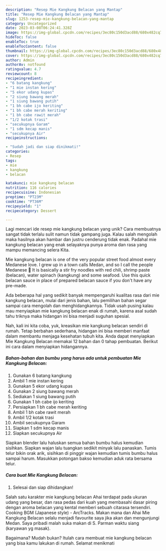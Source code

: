 ```yaml
---
description: "Resep Mie Kangkung Belacan yang Mantap"
title: "Resep Mie Kangkung Belacan yang Mantap"
slug: 1253-resep-mie-kangkung-belacan-yang-mantap
category: Uncategorized
date: 2023-03-08T06:24:41.328Z
image: https://img-global.cpcdn.com/recipes/3ec80c150d3acd88/680x482cq70/mie-kangkung-belacan-foto-resep-utama.jpg
hideToc: false
enableToc: true
enableTocContent: false
thumbnail: https://img-global.cpcdn.com/recipes/3ec80c150d3acd88/680x482cq70/mie-kangkung-belacan-foto-resep-utama.jpg
cover: https://img-global.cpcdn.com/recipes/3ec80c150d3acd88/680x482cq70/mie-kangkung-belacan-foto-resep-utama.jpg
author: Admin
authorAv: notfound
ratingvalue: 4.7
reviewcount: 8
recipeingredient:
- "6 batang kangkung"
- "1 mie instan kering"
- "5 ekor udang kupas"
- "2 siung bawang merah"
- "1 siung bawang putih"
- "1 bh cabe ijo keriting"
- "1 bh cabe merah keriting"
- "1 bh cabe rawit merah"
- "1/2 kotak trasi"
- "secukupnya Garam"
- "1 sdm kecap manis"
- "secukupnya Air"
recipeinstructions:

- "Sudah jadi dan siap dinikmati!"
categories:
- Resep
tags:
- mie
- kangkung
- belacan

katakunci: mie kangkung belacan 
nutrition: 116 calories
recipecuisine: Indonesian
preptime: "PT23M"
cooktime: "PT36M"
recipeyield: "1"
recipecategory: Dessert

---
```





Lagi mencari ide resep mie kangkung belacan yang unik? Cara membuatnya sangat tidak terlalu sulit namun tidak gampang juga. Kalau salah mengolah maka hasilnya akan hambar dan justru cenderung tidak enak. Padahal mie kangkung belacan yang enak selayaknya punya aroma dan rasa yang mampu memancing selera Kita.





Mie kangkung belacan is one of the very popular street food almost every Medanese love. I grew up in a town calls Medan, and so I call the people Medanese 🙂 It is basically a stir fry noodles with red chili, shrimp paste (belacan), water spinach (kangkung) and some seafood. Use this quick belacan sauce in place of prepared belacan sauce if you don&#39;t have any pre-made.

Ada beberapa hal yang sedikit banyak mempengaruhi kualitas rasa dari mie kangkung belacan, mulai dari jenis bahan, lalu pemilihan bahan segar sampai cara mengolah dan menghidangkannya. Tidak usah pusing kalau mau menyiapkan mie kangkung belacan enak di rumah, karena asal sudah tahu triknya maka hidangan ini bisa menjadi suguhan spesial.






Nah, kali ini kita coba, yuk, kreasikan mie kangkung belacan sendiri di rumah. Tetap berbahan sederhana, hidangan ini bisa memberi manfaat dalam membantu menjaga kesehatan tubuh kita. Anda dapat menyiapkan Mie Kangkung Belacan memakai 12 bahan dan 0 tahap pembuatan. Berikut ini cara dalam menyiapkan hidangannya.

<!--inarticleads1-->

##### Bahan-bahan dan bumbu yang harus ada untuk pembuatan Mie Kangkung Belacan:

1. Gunakan 6 batang kangkung
1. Ambil 1 mie instan kering
1. Gunakan 5 ekor udang kupas
1. Gunakan 2 siung bawang merah
1. Sediakan 1 siung bawang putih
1. Gunakan 1 bh cabe ijo keriting
1. Persiapkan 1 bh cabe merah keriting
1. Ambil 1 bh cabe rawit merah
1. Ambil 1/2 kotak trasi
1. Ambil secukupnya Garam
1. Siapkan 1 sdm kecap manis
1. Siapkan secukupnya Air


Siapkan blender lalu haluskan semua bahan bumbu halus kemudian sisihkan. Siapkan wajan lalu tuangkan sedikit minyak lalu panaskan. Tumis telur bikin orak arik, sisihkan di pinggir wajan kemudian tumis bumbu halus sampai harum. Masukkan potongan bakso kemudian aduk rata bersama telur. 

<!--inarticleads2-->

##### Cara buat Mie Kangkung Belacan:


1. Selesai dan siap dihidangkan!

Salah satu karakter mie kangkung belacan Ahai terdapat pada ukuran udang yang besar, dan rasa pedas dari kuah yang membasahi dasar piring dengan aroma belacan yang kental memberi sebuah citarasa tersendiri. Cooking BGM (Japanese style) - ArcTracks. Makan mana dan Ahai Mie Kangkung Belacan selalu menjadi favourite saya jika akan dan mengunjungi Medan. Saya pribadi malah suka makan di S. Parman waktu siang (karyawan yg masak). 

Bagaimana? Mudah bukan? Itulah cara membuat mie kangkung belacan yang bisa kamu lakukan di rumah. Selamat menikmati
